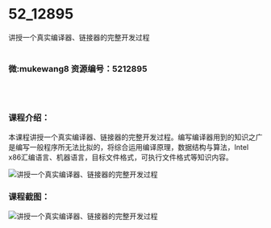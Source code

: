 # 52_12895
讲授一个真实编译器、链接器的完整开发过程
<br/></br>
<h3>微:mukewang8 资源编号：5212895</h3>
<br/></br>
<h3>课程介绍：</h3>
<p>本课程讲授一个真实<a title="查看与 编译 相关的文章" target="_blank">编译</a>器、链接器的完整开发过程。编写编译器用到的知识之广是编写一般程序所无法比拟的，将综合运用编译原理，数据结构与算法，Intel x86汇编语言、机器语言，目标文件格式，可执行文件格式等知识内容。</p>
<p><img src="https://www.ko996.com/wp-content/uploads/img/2020/05/12345-1-300x202.jpg" alt="讲授一个真实编译器、链接器的完整开发过程"></p>
<div class="info-desc">
<h3>课程截图：</h3>
<p><img src="https://www.ko996.com/wp-content/uploads/img/2020/05/1-50.png" alt="讲授一个真实编译器、链接器的完整开发过程"></p>


			
</div>
